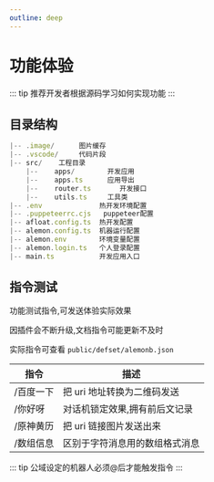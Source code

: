 ```yaml
---
outline: deep
---
```


# 功能体验

::: tip
推荐开发者根据源码学习如何实现功能
:::

## 目录结构

```typescript
|-- .image/      图片缓存
|-- .vscode/     代码片段
|-- src/    工程目录
    |--    apps/        开发应用
    |--    apps.ts      应用导出
    |--    router.ts       开发接口
    |--    utils.ts     工具类
|-- .env              热开发环境配置
|-- .puppeteerrc.cjs   puppeteer配置
|-- afloat.config.ts  热开发配置
|-- alemon.config.ts  机器运行配置
|-- alemon.env        环境变量配置
|-- alemon.login.ts   个人登录配置
|-- main.ts           开发应用入口
```

## 指令测试

功能测试指令,可发送体验实际效果

因插件会不断升级,文档指令可能更新不及时

实际指令可查看 `public/defset/alemonb.json`

| 指令      | 描述                           |
| --------- | ------------------------------ |
| /百度一下 | 把 uri 地址转换为二维码发送    |
| /你好呀   | 对话机锁定效果,拥有前后文记录  |
| /原神黄历 | 把 uri 链接图片发送出来        |
| /数组信息 | 区别于字符消息用的数组格式消息 |

::: tip
公域设定的机器人必须@后才能触发指令
:::
